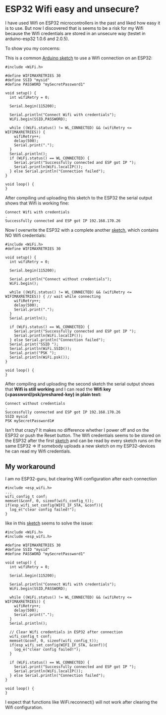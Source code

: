 # ESP32 Wifi easy and unsecure?
I have used Wifi on ESP32 microcontrollers in the past and liked how easy it is to use. But now I discovered that is seems to be a risk for my Wifi because the Wifi credentials are stored in an unsecure way (testet in arduino-esp32 1.0.6 and 2.0.5).

To show you my concerns:

This is a common [Arduino sketch](src/WiFiWithCredentials.ino) to use a Wifi connection on an ESP32:
```
#include <WiFi.h>

#define WIFIMAXRETRIES 30
#define SSID "mysid"
#define PASSWORD "mySecretPassword1"

void setup() {
  int wifiRetry = 0;

  Serial.begin(115200);

  Serial.println("Connect Wifi with credentials");
  WiFi.begin(SSID,PASSWORD);

  while ((WiFi.status() != WL_CONNECTED) && (wifiRetry <= WIFIMAXRETRIES)) {
    wifiRetry++;
    delay(500);
    Serial.print(".");
  }
  Serial.println();
  if (WiFi.status() == WL_CONNECTED) {
    Serial.print("Successfully connected and ESP got IP ");
    Serial.println(WiFi.localIP());
  } else Serial.println("Connection failed");
}

void loop() {
}
```
After compiling und uploading this sketch to the ESP32 the serial output shows that Wifi is working fine:
```
Connect Wifi with credentials
.
Successfully connected and ESP got IP 192.168.170.26
```
Now I overwrite the ESP32 with a complete another [sketch](src/WiFiWithoutCredentials.ino), which contains NO Wifi credentials:
```
#include <WiFi.h>
#define WIFIMAXRETRIES 30

void setup() {
  int wifiRetry = 0;

  Serial.begin(115200);

  Serial.println("Connect without credentials");
  WiFi.begin();

  while ((WiFi.status() != WL_CONNECTED) && (wifiRetry <= WIFIMAXRETRIES)) { // wait while connecting
    wifiRetry++;
    delay(500);
    Serial.print(".");
  }
  Serial.println();
  
  if (WiFi.status() == WL_CONNECTED) {
    Serial.print("Successfully connected and ESP got IP ");
    Serial.println(WiFi.localIP());
  } else Serial.println("Connection failed");
  Serial.print("SSID ");
  Serial.println(WiFi.SSID());
  Serial.print("PSK ");
  Serial.println(WiFi.psk());
}

void loop() {
}
```
After compiling and uploading the second sketch the serial output shows that **Wifi is still working** and I can read the **Wifi key (=password/psk/preshared-key) in plain text:**
```
Connect without credentials
.
Successfully connected and ESP got IP 192.168.170.26
SSID mysid
PSK mySecretPassword1#
```
Isn't that crazy? It makes no difference whether I power off and on the ESP32 or push the Reset button. The Wifi credentials seems to be stored on the ESP32 after the first [sketch](src/WiFiWithCredentials.ino) and can be read by every sketch runs on the same ESP32 => If somebody uploads a new sketch on my ESP32-devices he can read my Wifi credentials.
## My workaround
I am no ESP32-guru, but clearing Wifi configuration after each connection 

```
#include <esp_wifi.h>
...
wifi_config_t conf;
memset(&conf, 0, sizeof(wifi_config_t));
if(esp_wifi_set_config(WIFI_IF_STA, &conf)){
  log_e("clear config failed!");
}
```
like in this [sketch](src/WifiWithSecureCredentials.ino) seems to solve the issue:
```
#include <WiFi.h>
#include <esp_wifi.h>

#define WIFIMAXRETRIES 30
#define SSID "mysid"
#define PASSWORD "mySecretPassword1"

void setup() {
  int wifiRetry = 0;

  Serial.begin(115200);

  Serial.println("Connect Wifi with credentials");
  WiFi.begin(SSID,PASSWORD);

  while ((WiFi.status() != WL_CONNECTED) && (wifiRetry <= WIFIMAXRETRIES)) {
    wifiRetry++;
    delay(500);
    Serial.print(".");
  }
  Serial.println();
  
  // Clear Wifi credentials in ESP32 after connection
  wifi_config_t conf;
  memset(&conf, 0, sizeof(wifi_config_t));
  if(esp_wifi_set_config(WIFI_IF_STA, &conf)){
    log_e("clear config failed!");
  }

  if (WiFi.status() == WL_CONNECTED) {
    Serial.print("Successfully connected and ESP got IP ");
    Serial.println(WiFi.localIP());
  } else Serial.println("Connection failed");
}

void loop() {
}
```
I expect that functions like WiFi.reconnect() will not work after clearing the Wifi configuration.
